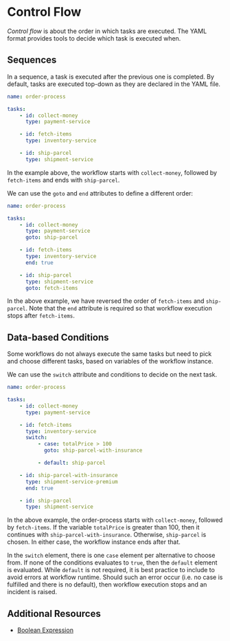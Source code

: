 # Control Flow

*Control flow* is about the order in which tasks are executed. The YAML format provides tools to decide which task is executed when.

## Sequences

In a sequence, a task is executed after the previous one is completed.
By default, tasks are executed top-down as they are declared in the YAML file.

```yaml
name: order-process

tasks:
    - id: collect-money
      type: payment-service

    - id: fetch-items
      type: inventory-service

    - id: ship-parcel
      type: shipment-service
```

In the example above, the workflow starts with `collect-money`, followed by `fetch-items` and ends with `ship-parcel`.

We can use the `goto` and `end` attributes to define a different order:

```yaml
name: order-process

tasks:
    - id: collect-money
      type: payment-service
      goto: ship-parcel

    - id: fetch-items
      type: inventory-service
      end: true

    - id: ship-parcel
      type: shipment-service
      goto: fetch-items
```

In the above example, we have reversed the order of `fetch-items` and `ship-parcel`. Note that the `end` attribute is required so that workflow execution stops after `fetch-items`.

## Data-based Conditions

Some workflows do not always execute the same tasks but need to pick and choose different tasks, based on variables of the workflow instance.

We can use the `switch` attribute and conditions to decide on the next task.

```yaml
name: order-process

tasks:
    - id: collect-money
      type: payment-service

    - id: fetch-items
      type: inventory-service
      switch:
          - case: totalPrice > 100
            goto: ship-parcel-with-insurance

          - default: ship-parcel

    - id: ship-parcel-with-insurance
      type: shipment-service-premium
      end: true

    - id: ship-parcel
      type: shipment-service
```

In the above example, the order-process starts with `collect-money`, followed by `fetch-items`.
If the variable `totalPrice` is greater than 100, then it continues with `ship-parcel-with-insurance`. Otherwise, `ship-parcel` is chosen. In either case, the workflow instance ends after that.

In the `switch` element, there is one `case` element per alternative to choose from. If none of the conditions evaluates to `true`, then the `default` element is evaluated. While `default` is not required, it is best practice to include to avoid errors at workflow runtime. Should such an error occur (i.e. no case is fulfilled and there is no default), then workflow execution stops and an incident is raised.

## Additional Resources

* [Boolean Expression](/reference/expressions.html#boolean-expressions)
